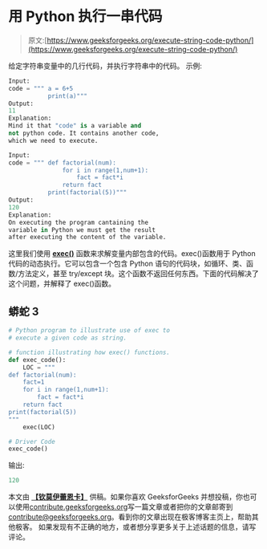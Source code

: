 # 用 Python 执行一串代码

> 原文:[https://www.geeksforgeeks.org/execute-string-code-python/](https://www.geeksforgeeks.org/execute-string-code-python/)

给定字符串变量中的几行代码，并执行字符串中的代码。
示例:

```py
Input:
code = """ a = 6+5
           print(a)"""
Output:
11
Explanation:
Mind it that "code" is a variable and
not python code. It contains another code, 
which we need to execute.

Input:
code = """ def factorial(num):
               for i in range(1,num+1):
                   fact = fact*i
               return fact
           print(factorial(5))"""
Output:
120
Explanation:
On executing the program cantaining the 
variable in Python we must get the result 
after executing the content of the variable.
```

这里我们使用 [**exec()**](https://www.geeksforgeeks.org/exec-in-python/) 函数来求解变量内部包含的代码。exec()函数用于 Python 代码的动态执行。它可以包含一个包含 Python 语句的代码块，如循环、类、函数/方法定义，甚至 try/except 块。这个函数不返回任何东西。下面的代码解决了这个问题，并解释了 exec()函数。

## 蟒蛇 3

```py
# Python program to illustrate use of exec to
# execute a given code as string.

# function illustrating how exec() functions.
def exec_code():
    LOC = """
def factorial(num):
    fact=1
    for i in range(1,num+1):
        fact = fact*i
    return fact
print(factorial(5))
"""
    exec(LOC)

# Driver Code
exec_code()
```

输出:

```py
120
```

本文由 [**【钦莫伊蕾恩卡】**](https://www.linkedin.com/in/lenkachinmoy/) 供稿。如果你喜欢 GeeksforGeeks 并想投稿，你也可以使用[contribute.geeksforgeeks.org](http://www.contribute.geeksforgeeks.org)写一篇文章或者把你的文章邮寄到 contribute@geeksforgeeks.org。看到你的文章出现在极客博客主页上，帮助其他极客。
如果发现有不正确的地方，或者想分享更多关于上述话题的信息，请写评论。